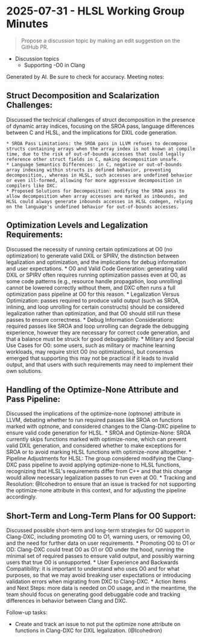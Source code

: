 # 2025-07-31 - HLSL Working Group Minutes

> Propose a discussion topic by making an edit suggestion on the GitHub PR.

* Discussion topics
  * Supporting -O0 in Clang

Generated by AI. Be sure to check for accuracy.
Meeting notes:

## Struct Decomposition and Scalarization Challenges: 

Discussed the technical challenges of struct decomposition in the presence of dynamic array indices, focusing on the SROA pass, language differences between C and HLSL, and the implications for DXIL code generation.

	* SROA Pass Limitations: the SROA pass in LLVM refuses to decompose structs containing arrays when the array index is not known at compile time, due to the risk of out-of-bounds accesses that could legally reference other struct fields in C, making decomposition unsafe.
	* Language Semantics Differences: in C, negative or out-of-bounds array indexing within structs is defined behavior, preventing decomposition,, whereas in HLSL, such accesses are undefined behavior or even ill-formed, allowing for more aggressive decomposition in compilers like DXC.
	* Proposed Solutions for Decomposition: modifying the SROA pass to allow decomposition when array accesses are marked as inbounds, and HLSL could always generate inbounds accesses in HLSL codegen, relying on the language's undefined behavior for out-of-bounds accesses.

## Optimization Levels and Legalization Requirements: 

Discussed the necessity of running certain optimizations at O0 (no optimization) to generate valid DXIL or SPIRV, the distinction between legalization and optimization, and the implications for debug information and user expectations.
	* O0 and Valid Code Generation: generating valid DXIL or SPIRV often requires running optimization passes even at O0, as some code patterns (e.g., resource handle propagation, loop unrolling) cannot be lowered correctly without them, and DXC often runs a full optimization pass pipeline at O0 for this reason.
	* Legalization Versus Optimization: passes required to produce valid output (such as SROA, inlining, and loop unrolling for certain constructs) should be considered legalization rather than optimization, and that O0 should still run these passes to ensure correctness.
	* Debug Information Considerations: required passes like SROA and loop unrolling can degrade the debugging experience, however they are necessary for correct code generation, and that a balance must be struck for good debuggability.
	* Military and Special Use Cases for O0: some users, such as military or machine learning workloads, may require strict O0 (no optimizations), but consensus emerged that supporting this may not be practical if it leads to invalid output, and that users with such requirements may need to implement their own solutions.

## Handling of the Optimize-None Attribute and Pass Pipeline: 

Discussed the implications of the optimize-none (optnone) attribute in LLVM, debating whether to run required passes like SROA on functions marked with optnone, and considered changes to the Clang-DXC pipeline to ensure valid code generation for HLSL.
	* SROA and Optimize-None: SROA currently skips functions marked with optimize-none, which can prevent valid DXIL generation, and considered whether to make exceptions for SROA or to avoid marking HLSL functions with optimize-none altogether.
	* Pipeline Adjustments for HLSL: The group considered modifying the Clang-DXC pass pipeline to avoid applying optimize-none to HLSL functions, recognizing that HLSL's requirements differ from C++ and that this change would allow necessary legalization passes to run even at O0.
	* Tracking and Resolution: @Icohedron to ensure that an issue is tracked for not supporting the optimize-none attribute in this context, and for adjusting the pipeline accordingly.

## Short-Term and Long-Term Plans for O0 Support: 

Discussed possible short-term and long-term strategies for O0 support in Clang-DXC, including promoting O0 to O1, warning users, or removing O0, and the need for further data on user requirements.
	* Promoting O0 to O1 or OD: Clang-DXC could treat O0 as O1 or OD under the hood, running the minimal set of required passes to ensure valid output, and possibly warning users that true O0 is unsupported.
	* User Experience and Backwards Compatibility: it is important to understand who uses O0 and for what purposes, so that we may avoid breaking user expectations or introducing validation errors when migrating from DXC to Clang-DXC.
	* Action Items and Next Steps: more data is needed on O0 usage, and in the meantime, the team should focus on generating good debuggable code and tracking differences in behavior between Clang and DXC.

Follow-up tasks:
* Create and track an issue to not put the optimize none attribute on functions in Clang-DXC for DXIL legalization. (@Icohedron)